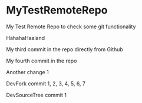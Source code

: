 # MyTestRemoteRepo
My Test Remote Repo to check some git functionality

HahahaHaaland

My third commit in the repo directly from Github 

My fourth commit in the repo

Another change 1

DevFork commit 1, 2, 3, 4, 5, 6, 7

DevSourceTree commit 1

